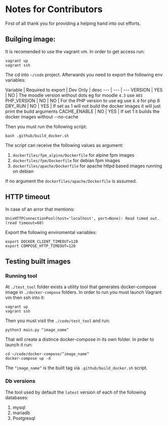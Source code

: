 # Notes for Contributors
First of all thank you for providing a helping hand into out efforts.

## Builging image:

It is recomended to use the vagrant vm. In order to get access run:

```
vagrant up
vagrant ssh
```
The cd into `~/code` project. Afterwards you need to export the following env variables:

Variable | Required to export | Dev Only | desc
--- | --- | ---
VERSION | YES | NO | The moodle version without dots eg for moodle `4.3` use `403`
PHP_VERSION | NO | NO | For the PHP version to use eg use `8.0` for php 8
DRY_RUN | NO | YES | If set as 1 will not build the docker images it will just print the build arguments
CACHE_ENABLE | NO | YES | If set 1 it builds the docker images without --no-cache


Then you must run the following script:

```
bash .github/build_docker.sh
```

The script can receive the following values as argument:

1. `dockerfiles/fpm_alpine/Dockerfile` for alpine fpm images
2. `dockerfiles/fpm/Dockerfile` for debian fpm images
3. `dockerfiles/apache/Dockerfile` for apache httpd based images running on debian

If no argument the `dockerfiles/apache/Dockerfile` is assumed.

## HTTP timeout
In case of an arror that mentions:

```
UnixHTTPConnectionPool(host='localhost', port=None): Read timed out. (read timeout=60)
```

Export the following enviromental variables:

```
export DOCKER_CLIENT_TIMEOUT=120
export COMPOSE_HTTP_TIMEOUT=120
```

## Testing built images

### Running tool

At `./test_tool` folder exists a utility tool that generates docker-compose image in `./docker-compose` folders. In order to run you must launch Vagrant vm then ssh into it:

```
vagrant up
vagrant ssh
```

Then you must visit the `./code/test_tool` and run:

```
python3 main.py ^image_name^
```

That will create a distince docker-compose in its own folder. In prder to launch it run:

```
cd ~/code/docker-compose/^image_name^
docker-compose up -d
```

The `^image_name^` is the built tag via `.github/build_docker.sh` script.

### Db versions

The tool used by default the `latest` version of each of the following databases:

1. mysql
2. mariadb
3. Postgresql